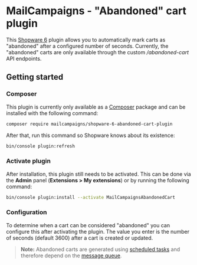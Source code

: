 # MailCampaigns - "Abandoned" cart plugin
This [Shopware 6](https://www.shopware.com/en/products/shopware-6/) plugin allows you to automatically mark carts as
"abandoned" after a configured number of seconds. Currently, the "abandoned" carts are only available through the
custom */abandoned-cart* API endpoints.

## Getting started

### Composer
This plugin is currently only available as a [Composer](https://getcomposer.org/) package
and can be installed with the following command:

```bash
composer require mailcampaigns/shopware-6-abandoned-cart-plugin
```

After that, run this command so Shopware knows about its existence:

```bash
bin/console plugin:refresh
```

### Activate plugin
After installation, this plugin still needs to be activated. This can be done via the **Admin** panel
(**Extensions > My extensions**) or by running the following command:

```bash
bin/console plugin:install --activate MailCampaignsAbandonedCart
```

### Configuration
To determine when a cart can be considered "abandoned" you can configure this after activating the plugin.
The value you enter is the number of seconds (default 3600) after a cart is created or updated.

> **Note:** Abandoned carts are generated using [scheduled tasks] and therefore depend on the [message queue].

[scheduled tasks]: https://developer.shopware.com/docs/guides/plugins/plugins/plugin-fundamentals/add-scheduled-task#executing-the-scheduled-task
[message queue]: https://developer.shopware.com/docs/guides/hosting/infrastructure/message-queue
